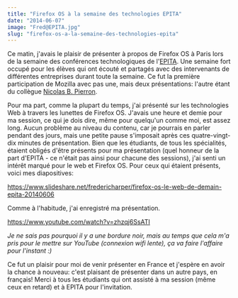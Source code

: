 ```yaml
---
title: "Firefox OS à la semaine des technologies EPITA"
date: "2014-06-07"
image: "Fred@EPITA.jpg"
slug: "firefox-os-a-la-semaine-des-technologies-epita"
---
```


Ce matin, j'avais le plaisir de présenter à propos de Firefox OS à Paris lors de la semaine des conférences technologiques de l'[EPITA](https://epita.fr/ "Site Web de l'EPITA"). Une semaine fort occupé pour les élèves qui ont écouté et partagés avec des intervenants de différentes entreprises durant toute la semaine. Ce fut la première participation de Mozilla avec pas une, mais deux présentations: l'autre étant du collègue [Nicolas B. Pierron](https://www.linkedin.com/in/nicolasbpierron "Compte LinkedIn de Nicolas B. Pierron").

Pour ma part, comme la plupart du temps, j'ai présenté sur les technologies Web à travers les lunettes de Firefox OS. J'avais une heure et demie pour ma session, ce qui je dois dire, même pour quelqu'un comme moi, est assez long. Aucun problème au niveau du contenu, car je pourrais en parler pendant des jours, mais une petite pause s'imposait après ces quatre-vingt-dix minutes de présentation. Bien que les étudiants, de tous les spécialités, étaient obligés d'être présents pour ma présentation (quel honneur de la part d'EPITA - ce n'était pas ainsi pour chacune des sessions), j'ai senti un intérêt marqué pour le web et Firefox OS. Pour ceux qui étaient présents, voici mes diapositives:

https://www.slideshare.net/fredericharper/firefox-os-le-web-de-demain-epita-20140606

Comme à l'habitude, j'ai enregistré ma présentation.

https://www.youtube.com/watch?v=zhzqj6SsATI

_Je ne sais pas pourquoi il y a une bordure noir, mais au temps que cela m'a pris pour le mettre sur YouTube (connexion wifi lente), ça va faire l'affaire pour l'instant :)_

Ce fut un plaisir pour moi de venir présenter en France et j'espère en avoir la chance à nouveau: c'est plaisant de présenter dans un autre pays, en français! Merci à tous les étudiants qui ont assisté à ma session (même ceux en retard) et à EPITA pour l'invitation.
